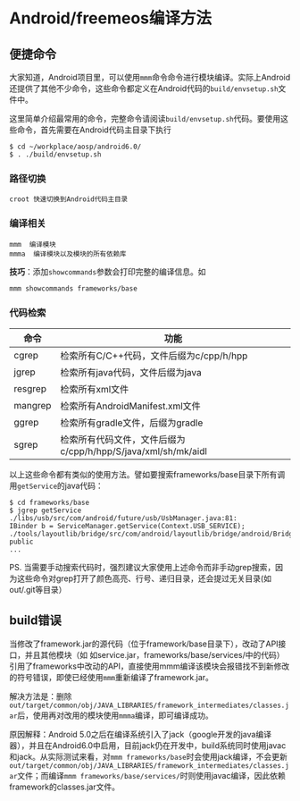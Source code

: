 # Android/freemeos编译方法

## 便捷命令

大家知道，Android项目里，可以使用`mmm`命令命令进行模块编译。实际上Android还提供了其他不少命令，这些命令都定义在Android代码的`build/envsetup.sh`文件中。

这里简单介绍最常用的命令，完整命令请阅读`build/envsetup.sh`代码。要使用这些命令，首先需要在Android代码主目录下执行

```
$ cd ~/workplace/aosp/android6.0/
$ . ./build/envsetup.sh
```

### 路径切换
```
croot 快速切换到Android代码主目录
```

### 编译相关

```
mmm  编译模块
mmma  编译模块以及模块的所有依赖库
```
**技巧**：添加`showcommands`参数会打印完整的编译信息。如
```bash
mmm showcommands frameworks/base
```

### 代码检索

命令 | 功能
---|---
cgrep | 检索所有C/C++代码，文件后缀为c/cpp/h/hpp
jgrep | 检索所有java代码，文件后缀为java
resgrep| 检索所有xml文件
mangrep| 检索所有AndroidManifest.xml文件
ggrep | 检索所有gradle文件，后缀为gradle
sgrep | 检索所有代码文件，文件后缀为c/cpp/h/hpp/S/java/xml/sh/mk/aidl

以上这些命令都有类似的使用方法。譬如要搜索frameworks/base目录下所有调用`getService`的java代码：

```
$ cd frameworks/base
$ jgrep getService 
./libs/usb/src/com/android/future/usb/UsbManager.java:81:        IBinder b = ServiceManager.getService(Context.USB_SERVICE);
./tools/layoutlib/bridge/src/com/android/layoutlib/bridge/android/BridgePackageManager.java:138:    public 
...
```

PS. 当需要手动搜索代码时，强烈建议大家使用上述命令而非手动grep搜索，因为这些命令对grep打开了颜色高亮、行号、递归目录，还会提过无关目录(如out/.git等目录）

## build错误

当修改了framework.jar的源代码（位于framework/base目录下），改动了API接口，并且其他模块（如 如service.jar，frameworks/base/services/中的代码）引用了frameworks中改动的API，直接使用mmm编译该模块会报错找不到新修改的符号错误，即使已经使用`mmm`重新编译了framework.jar。

解决方法是：删除`out/target/common/obj/JAVA_LIBRARIES/framework_intermediates/classes.jar`后，使用再对改用的模块使用`mmma`编译，即可编译成功。

原因解释：Android 5.0之后在编译系统引入了jack（google开发的java编译器），并且在Android6.0中启用，目前jack仍在开发中，build系统同时使用javac和jack。从实际测试来看，对`mmm frameworks/base`时会使用jack编译，不会更新`out/target/common/obj/JAVA_LIBRARIES/framework_intermediates/classes.jar`文件；而编译`mmm frameworks/base/services/`时则使用javac编译，因此依赖framework的classes.jar文件。